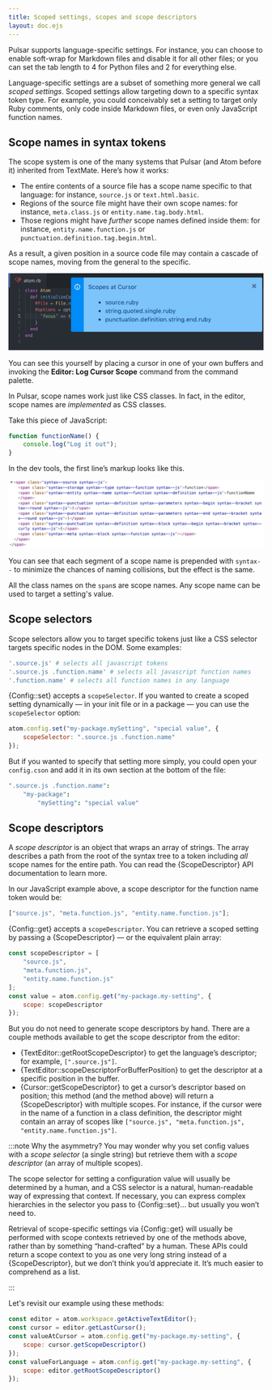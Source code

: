 ```yaml
---
title: Scoped settings, scopes and scope descriptors
layout: doc.ejs
---
```


Pulsar supports language-specific settings. For instance, you can choose to enable soft-wrap for Markdown files and disable it for all other files; or you can set the tab length to 4 for Python files and 2 for everything else.

Language-specific settings are a subset of something more general we call _scoped settings_. Scoped settings allow targeting down to a specific syntax token type. For example, you could conceivably set a setting to target only Ruby comments, only code inside Markdown files, or even only JavaScript function names.

## Scope names in syntax tokens

The scope system is one of the many systems that Pulsar (and Atom before it) inherited from TextMate. Here’s how it works:

* The entire contents of a source file has a scope name specific to that language: for instance, `source.js` or `text.html.basic`.
* Regions of the source file might have their own scope names: for instance, `meta.class.js` or `entity.name.tag.body.html`.
* Those regions might have _further_ scope names defined inside them: for instance, `entity.name.function.js` or `punctuation.definition.tag.begin.html`.

As a result, a given position in a source code file may contain a cascade of scope names, moving from the general to the specific.


![Log cursor scope](/img/atom/cursor-scope.png "Log cursor scope")

You can see this yourself by placing a cursor in one of your own buffers and invoking the **Editor: Log Cursor Scope** command from the command palette.

In Pulsar, scope names work just like CSS classes. In fact, in the editor, scope names are _implemented_ as CSS classes.

Take this piece of JavaScript:

```js
function functionName() {
	console.log("Log it out");
}
```

In the dev tools, the first line’s markup looks like this.

<!-- TODO: This screenshot is out of date; we need one that shows the `syntax--`-style class names. -->
![Markup](/img/atom/markup.png)

You can see that each segment of a scope name is prepended with `syntax--` to minimize the chances of naming collisions, but the effect is the same.

All the class names on the `span`s are scope names. Any scope name can be used to target a setting's value.

## Scope selectors

Scope selectors allow you to target specific tokens just like a CSS selector targets specific nodes in the DOM. Some examples:

```coffee
'.source.js' # selects all javascript tokens
'.source.js .function.name' # selects all javascript function names
'.function.name' # selects all function names in any language
```

{Config::set} accepts a `scopeSelector`. If you wanted to create a scoped setting dynamically — in your init file or in a package — you can use the `scopeSelector` option:

```js
atom.config.set("my-package.mySetting", "special value", {
	scopeSelector: ".source.js .function.name"
});
```

But if you wanted to specify that setting more simply, you could open your `config.cson` and add it in its own section at the bottom of the file:

```coffee
".source.js .function.name":
	"my-package":
		"mySetting": "special value"
```

## Scope descriptors

A _scope descriptor_ is an object that wraps an array of strings. The array describes a path from the root of the syntax tree to a token including _all_ scope names for the entire path. You can read the {ScopeDescriptor} API documentation to learn more.

In our JavaScript example above, a scope descriptor for the function name token would be:

```js
["source.js", "meta.function.js", "entity.name.function.js"];
```

{Config::get} accepts a `scopeDescriptor`. You can retrieve a scoped setting by passing a {ScopeDescriptor} — or the equivalent plain array:

```js
const scopeDescriptor = [
	"source.js",
	"meta.function.js",
	"entity.name.function.js"
];
const value = atom.config.get("my-package.my-setting", {
	scope: scopeDescriptor
});
```

But you do not need to generate scope descriptors by hand. There are a couple methods available to get the scope descriptor from the editor:

- {TextEditor::getRootScopeDescriptor} to get the language’s descriptor; for example, `[".source.js"]`.
- {TextEditor::scopeDescriptorForBufferPosition} to get the descriptor at a specific position in the buffer.
- {Cursor::getScopeDescriptor} to get a cursor’s descriptor based on position; this method (and the method above) will return a {ScopeDescriptor} with multiple scopes. For instance, if the cursor were in the name of a function in a class definition, the descriptor might contain an array of scopes like `["source.js", "meta.function.js", "entity.name.function.js"]`.

:::note Why the asymmetry?
You may wonder why you set config values with a _scope selector_ (a single string) but retrieve them with a _scope descriptor_ (an array of multiple scopes).

The scope selector for setting a configuration value will usually be determined by a human, and a CSS selector is a natural, human-readable way of expressing that context. If necessary, you can express complex hierarchies in the selector you pass to {Config::set}… but usually you won’t need to.

Retrieval of scope-specific settings via {Config::get} will usually be performed with scope contexts retrieved by one of the methods above, rather than by something “hand-crafted” by a human. These APIs could return a scope context to you as one very long string instead of a {ScopeDescriptor}, but we don’t think you’d appreciate it. It’s much easier to comprehend as a list.

:::

Let's revisit our example using these methods:

```js
const editor = atom.workspace.getActiveTextEditor();
const cursor = editor.getLastCursor();
const valueAtCursor = atom.config.get("my-package.my-setting", {
	scope: cursor.getScopeDescriptor()
});
const valueForLanguage = atom.config.get("my-package.my-setting", {
	scope: editor.getRootScopeDescriptor()
});
```
